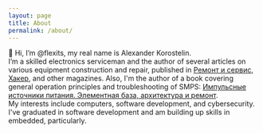 ```yaml
---
layout: page
title: About
permalink: /about/
---
```


👋 Hi, I’m @flexits, my real name is Alexander Korostelin.  
I’m a skilled electronics serviceman and the author of several articles on various equipment construction and repair, published in [Ремонт и сервис](http://www.remserv.ru/), [Хакер](https://xakep.ru/2024/04/11/liposonix-hack/), and other magazines.
Also, I'm the author of a book covering general operation principles and troubleshooting of SMPS: [Импульсные источники питания. Элементная база, архитектура и ремонт](https://solon-press.ru/impulsnye-istochniki-pitaniya-elementnaya-baza-arhitektura-i-remont).  
My interests include computers, software development, and cybersecurity. I've graduated in software development and am building up skills in embedded, particularly.

